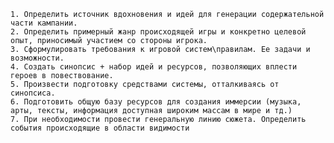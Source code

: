 	1. Определить источник вдохновения и идей для генерации содержательной части кампании.
	2. Определить примерный жанр происходящей игры и конкретно целевой опыт, приносимый участием со стороны игрока.
	3. Сформулировать требования к игровой систем\правилам. Ее задачи и возможности.
	4. Создать синопсис + набор идей и ресурсов, позволяющих вплести героев в повествование.
	5. Произвести подготовку средствами системы, отталкиваясь от синопсиса.
	6. Подготовить общую базу ресурсов для создания иммерсии (музыка, арты, тексты, информация доступная широким массам в мире и тд.)
	7. При необходимости провести генеральную линию сюжета. Определить события происходящие в области видимости 